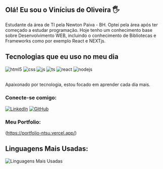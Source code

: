 ## Olá! Eu sou o Vinícius de Oliveira 🖐️

Estudante da área de TI pela Newton Paiva - BH. Optei pela área após ter começado a estudar programação. Hoje tenho um conhecimento base sobre Desenvolvimento WEB, incluindo o conhecimento de Bibliotecas e Frameworks como por exemplo React e NEXTjs.

## Tecnologias que eu uso no meu dia

<div style="display: inline_block">
  <img align="center" alt="html5" src="https://img.shields.io/badge/HTML5-E34F26?style=for-the-badge&logo=html5&logoColor=white" />
  <img align="center" alt="css" src="https://img.shields.io/badge/CSS3-1572B6?style=for-the-badge&logo=css3&logoColor=white" />
  <img align="center" alt="js" src="https://img.shields.io/badge/JavaScript-F7DF1E?style=for-the-badge&logo=javascript&logoColor=black" />
  <img align="center" alt="ts" src="https://img.shields.io/badge/TypeScript-007ACC?style=for-the-badge&logo=typescript&logoColor=white" />
  <img align="center" alt="react" src="https://img.shields.io/badge/React-20232A?style=for-the-badge&logo=react&logoColor=61DAFB" />
  <img align="center" alt="nodejs" src="https://img.shields.io/badge/Node.js-43853D?style=for-the-badge&logo=node.js&logoColor=white" />
</div><br/>

Apaixonado por tecnologia, estou focado em aprender cada dia mais.

### Conecte-se comigo:

[![LinkedIn](https://img.shields.io/badge/-LinkedIn-0077B5?style=flat&logo=Linkedin&logoColor=white)](https://www.linkedin.com/in/vin%C3%ADcius-oliveira-534838288/)
[![GitHub](https://img.shields.io/badge/-GitHub-181717?style=flat&logo=github&logoColor=white)](https://github.com/vinefps)

### Meu Portfolio:
(https://portfolio-ntsu.vercel.app/)


<h2>Linguagens Mais Usadas:</h2>
<div class="most-used-languages">
  <img src="https://github-readme-stats.vercel.app/api/top-langs/?username=vinefps&layout=compact" alt="Linguagens Mais Usadas">
</div>
